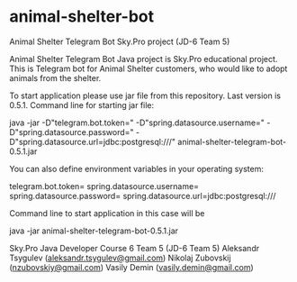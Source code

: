 # animal-shelter-bot
Animal Shelter Telegram Bot Sky.Pro project (JD-6 Team 5)

Animal Shelter Telegram Bot Java project is Sky.Pro educational project. This is Telegram bot for Animal Shelter 
customers, who would like to adopt animals from the shelter.  

To start application please use jar file from this repository. Last version is 0.5.1. Command line for starting jar 
file: 

java -jar -D"telegram.bot.token=<TelegramBotTocken>" -D"spring.datasource.username=<database user name>" 
    -D"spring.datasource.password=<database user password>" 
    -D"spring.datasource.url=jdbc:postgresql://<database server IP address>/<database name>"
    animal-shelter-telegram-bot-0.5.1.jar

You can also define environment variables in your operating system:

telegram.bot.token=<TelegramBotTocken> 
spring.datasource.username=<database user name>
spring.datasource.password=<database user password>
spring.datasource.url=jdbc:postgresql://<database server IP address>/<database name>

Command line to start application in this case will be 

java -jar animal-shelter-telegram-bot-0.5.1.jar

Sky.Pro Java Developer Course 6 Team 5 (JD-6 Team 5)
    Aleksandr Tsygulev (aleksandr.tsygulev@gmail.com)
    Nikolaj Zubovskij (nzubovskiy@gmail.com)
    Vasily Demin (vasily.demin@gmail.com)
